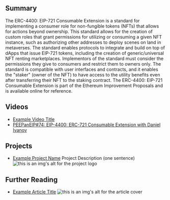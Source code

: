 ## Summary

The ERC-4400: EIP-721 Consumable Extension is a standard for implementing a consumer role for non-fungible tokens (NFTs) that allows for actions beyond ownership. This standard allows for the creation of custom roles that grant permissions for utilizing or consuming a given NFT instance, such as authorizing other addresses to deploy scenes on land in metaverses. The standard enables protocols to integrate and build on top of dApps that issue EIP-721 tokens, including the creation of generic/universal NFT renting marketplaces. Implementors of the standard must consider the permissions they give to consumers and restrict them to owners only. The standard is compatible with user interfaces and contracts, and it enables the "staker" (owner of the NFT) to have access to the utility benefits even after transferring their NFT to the staking contract. The ERC-4400: EIP-721 Consumable Extension is part of the Ethereum Improvement Proposals and is available online for reference.

## Videos

- [Example Video Title](https://www.youtube.com/watch?v=TDGq4aeevgY)
- [PEEPanEIP#74: EIP-4400: ERC-721 Consumable Extension with Daniel Ivanov](https://www.youtube.com/watch?v=X0qPai9qPL0&list=PL4cwHXAawZxqu0PKKyMzG_3BJV_xZTi1F&index=39)

## Projects

- [Example Project Name](https://xxxx.xxx/xxxxx) Project Description (one sentence) ![this is an img's alt for the project logo](https://xxxx.xxx/project-logo.xxx)

## Further Reading

- [Example Article Title](https://xxxx.xxx/xxxxx) ![this is an img's alt for the article cover](https://xxxx.xxx/article-cover.xxx)

